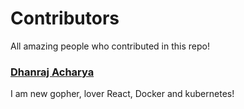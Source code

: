 # Contributors

All amazing people who contributed in this repo!

### [Dhanraj Acharya](http://github.com/drex44)
I am new gopher, lover React, Docker and kubernetes!
